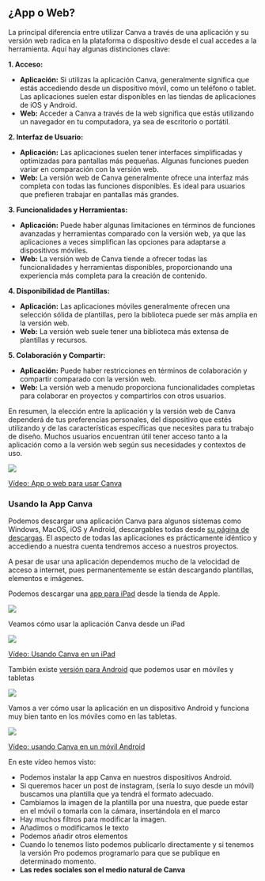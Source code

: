 ## ¿App o Web?

La principal diferencia entre utilizar Canva a través de una aplicación y su versión web radica en la plataforma o dispositivo desde el cual accedes a la herramienta. Aquí hay algunas distinciones clave:

**1. Acceso:**
   - **Aplicación:** Si utilizas la aplicación Canva, generalmente significa que estás accediendo desde un dispositivo móvil, como un teléfono o tablet. Las aplicaciones suelen estar disponibles en las tiendas de aplicaciones de iOS y Android.
   - **Web:** Acceder a Canva a través de la web significa que estás utilizando un navegador en tu computadora, ya sea de escritorio o portátil.

**2. Interfaz de Usuario:**
   - **Aplicación:** Las aplicaciones suelen tener interfaces simplificadas y optimizadas para pantallas más pequeñas. Algunas funciones pueden variar en comparación con la versión web.
   - **Web:** La versión web de Canva generalmente ofrece una interfaz más completa con todas las funciones disponibles. Es ideal para usuarios que prefieren trabajar en pantallas más grandes.

**3. Funcionalidades y Herramientas:**
   - **Aplicación:** Puede haber algunas limitaciones en términos de funciones avanzadas y herramientas comparado con la versión web, ya que las aplicaciones a veces simplifican las opciones para adaptarse a dispositivos móviles.
   - **Web:** La versión web de Canva tiende a ofrecer todas las funcionalidades y herramientas disponibles, proporcionando una experiencia más completa para la creación de contenido.

**4. Disponibilidad de Plantillas:**
   - **Aplicación:** Las aplicaciones móviles generalmente ofrecen una selección sólida de plantillas, pero la biblioteca puede ser más amplia en la versión web.
   - **Web:** La versión web suele tener una biblioteca más extensa de plantillas y recursos.

**5. Colaboración y Compartir:**
   - **Aplicación:** Puede haber restricciones en términos de colaboración y compartir comparado con la versión web.
   - **Web:** La versión web a menudo proporciona funcionalidades completas para colaborar en proyectos y compartirlos con otros usuarios.

En resumen, la elección entre la aplicación y la versión web de Canva dependerá de tus preferencias personales, del dispositivo que estés utilizando y de las características específicas que necesites para tu trabajo de diseño. Muchos usuarios encuentran útil tener acceso tanto a la aplicación como a la versión web según sus necesidades y contextos de uso.

[![](https://github.com/javacasm/Iniciacion-Herramientas-Digitales-Aula/blob/main/images/portada-2.1.web-app.png?raw=true)](https://drive.google.com/file/d/1SD-43U_1K1hgE86x-fIWdRnzPnpAYLlp/view?usp=sharing)

[Vídeo: App o web para usar Canva](https://drive.google.com/file/d/1SD-43U_1K1hgE86x-fIWdRnzPnpAYLlp/view?usp=sharing)

### Usando la App Canva

Podemos descargar una aplicación Canva para algunos sistemas como Windows, MacOS, iOS y Android, descargables todas desde [su página de descargas](https://www.canva.com/es_es/descargar/mac/). El aspecto de todas las aplicaciones es prácticamente idéntico y accediendo a nuestra cuenta tendremos acceso a nuestros proyectos. 

A pesar de usar una aplicación dependemos mucho de la velocidad de acceso a internet, pues permanentemente se están descargando plantillas, elementos e imágenes.

Podemos descargar una [app para iPad](https://apps.apple.com/es/app/canva-dise%C3%B1o-foto-y-v%C3%ADdeo/id897446215) desde la tienda de Apple.

![](https://github.com/javacasm/Iniciacion-Herramientas-Digitales-Aula/blob/main/images/canva-app-ios.png?raw=true)

Veamos cómo usar la aplicación Canva desde un iPad

[![](https://github.com/javacasm/Iniciacion-Herramientas-Digitales-Aula/blob/main/images/portada-2.1.Canva-ipad.png?raw=true)](https://drive.google.com/file/d/1Ar9pNH6NOh4pUJZbofNAMohpbiNOwOtV/view?usp=sharing)

[Vídeo: Usando Canva en un iPad](https://drive.google.com/file/d/1Ar9pNH6NOh4pUJZbofNAMohpbiNOwOtV/view?usp=sharing)

También existe [versión para Android](https://play.google.com/store/apps/details?id=com.canva.editor) que podemos usar en móviles y tabletas

![](https://github.com/javacasm/Iniciacion-Herramientas-Digitales-Aula/blob/main/images/canva-app-android.png?raw=true)

Vamos a ver cómo usar la aplicación en un dispositivo Android y funciona muy bien tanto en los móviles como en las tabletas.

[![](https://github.com/javacasm/Iniciacion-Herramientas-Digitales-Aula/blob/main/images/portada-2.1.Canva-android.png?raw=true)](https://drive.google.com/file/d/1koTS_aMCZPJt-xsYVIi1A5gX_GhYX1dB/view?usp=sharing)

[Vídeo: usando Canva en un móvil Android](https://drive.google.com/file/d/1koTS_aMCZPJt-xsYVIi1A5gX_GhYX1dB/view?usp=sharing)

En este vídeo hemos visto:

* Podemos instalar la app Canva en nuestros dispositivos Android.
* Si queremos hacer un post de instagram, (sería lo suyo desde un móvil) buscamos una plantilla que ya tendrá el formato adecuado.
* Cambiamos la imagen de la plantilla por una nuestra, que  puede estar en el móvil o tomarla con la cámara, insertándola en el marco
* Hay muchos filtros para modificar la imagen.
* Añadimos o modificamos le texto
* Podemos añadir otros elementos
* Cuando lo tenemos listo podemos publicarlo directamente y si tenemos la versión Pro podemos programarlo para que se publique en determinado momento.
* **Las redes sociales son el medio natural de Canva**